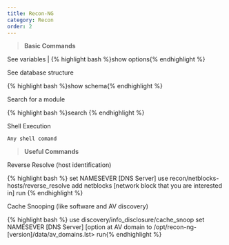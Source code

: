 ```yaml
---
title: Recon-NG 
category: Recon
order: 2
---
```


> **Basic Commands** 

See variables | {% highlight bash %}show options{% endhighlight %}

See database structure

{% highlight bash %}show schema{% endhighlight %}

Search for a module
		
{% highlight bash %}search <module>{% endhighlight %}

Shell Execution 
		
<code>Any shell comand</code>

> **Useful Commands**

Reverse Resolve (host identification) 

{% highlight bash %}
set NAMESEVER [DNS Server] use recon/netblocks-hosts/reverse_resolve
add netblocks [network block that you are interested in]
run
{% endhighlight %}

Cache Snooping (like software and AV discovery) 

{% highlight bash %}
use discovery/info_disclosure/cache_snoop
set NAMESEVER [DNS Server] 
[option at AV domain to /opt/recon-ng-[version]/data/av_domains.lst>
run{% endhighlight %}
